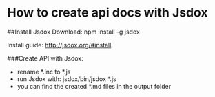 How to create api docs with Jsdox
============================

##Install Jsdox
Download:
npm install -g jsdox

Install guide:
http://jsdox.org/#install


###Create API with Jsdox:
* rename *.inc to *.js
* run Jsdox with: jsdox/bin/jsdox *.js
* you can find the created *.md files in the output folder
